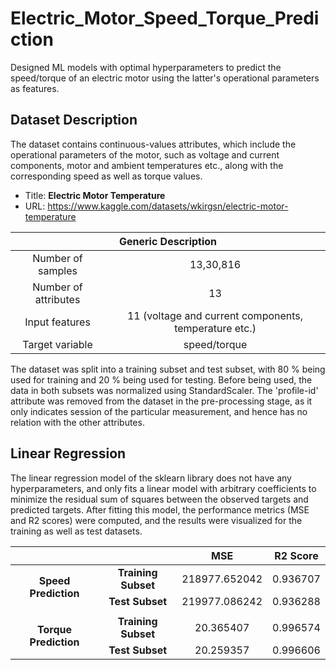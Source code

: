 # Electric_Motor_Speed_Torque_Prediction
Designed ML models with optimal hyperparameters to predict the speed/torque of an electric motor using the latter's operational parameters as features.

## Dataset Description
The dataset contains continuous-values attributes, which include the operational parameters of the motor, such as voltage and current components, motor and ambient temperatures etc., along with the corresponding speed as well as torque values.
* Title: **Electric Motor Temperature**
* URL: https://www.kaggle.com/datasets/wkirgsn/electric-motor-temperature
<table>
<thead>
  <tr>
    <th align="center" colspan="2">Generic Description</th>
  </tr>
</thead>
<tbody>
  <tr>
    <td align="center">Number of samples</td>
    <td align="center">13,30,816</td>
  </tr>
  <tr>
    <td align="center">Number of attributes</td>
    <td align="center">13</td>
  </tr>
  <tr>
    <td align="center">Input features</td>
    <td align="center">11 (voltage and current components, temperature etc.)</td>
  </tr>
  <tr>
    <td align="center">Target variable</td>
    <td align="center">speed/torque</td>
  </tr>
</tbody>
</table>

The dataset was split into a training subset and test subset, with 80 % being used for training and 20 % being used for testing. Before being used, the data in both subsets was normalized using StandardScaler. The 'profile-id' attribute was removed from the dataset in the pre-processing stage, as it only indicates session of the particular measurement, and hence has no relation with the other attributes.

## Linear Regression
The linear regression model of the sklearn library does not have any hyperparameters, and only fits a linear model with arbitrary coefficients to minimize the residual sum of squares between the observed targets and predicted targets. After fitting this model, the performance metrics (MSE and R2 scores) were computed, and the results were visualized for the training as well as test datasets. </br>
<table>
  <thead>
    <tr>
      <th align="center"></th>
      <th align="center"></th>
      <th align="center">MSE</th>
      <th align="center">R2 Score</th>
    </tr>
  </thead>
  <tbody>
    <tr>
      <td align="center" rowspan="2"><strong>Speed Prediction</strong></td>
      <td align="center"><strong>Training Subset</strong></td>
      <td align="center">218977.652042</td>
      <td align="center">0.936707</td>
    </tr>
    <tr>
      <td align="center"><strong>Test Subset</strong></td>
      <td align="center">219977.086242</td>
      <td align="center">0.936288</td>
    </tr>
    <tr>
      <td align="center" colspan="6"></td>
    </tr>
    <tr>
      <td align="center" rowspan="2"><strong>Torque Prediction</strong></td>
      <td align="center"><strong>Training Subset</strong></td>
      <td align="center">20.365407</td>
      <td align="center">0.996574</td>
    </tr>
    <tr>
      <td align="center"><strong>Test Subset</strong></td>
      <td align="center">20.259357</td>
      <td align="center">0.996606</td>
    </tr>
  </tbody>
  </table>
